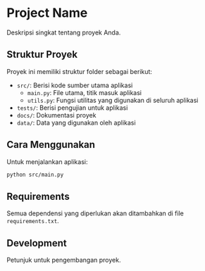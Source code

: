 # Project Name

Deskripsi singkat tentang proyek Anda.

## Struktur Proyek

Proyek ini memiliki struktur folder sebagai berikut:

- `src/`: Berisi kode sumber utama aplikasi
  - `main.py`: File utama, titik masuk aplikasi
  - `utils.py`: Fungsi utilitas yang digunakan di seluruh aplikasi
- `tests/`: Berisi pengujian untuk aplikasi
- `docs/`: Dokumentasi proyek
- `data/`: Data yang digunakan oleh aplikasi

## Cara Menggunakan

Untuk menjalankan aplikasi:

```bash
python src/main.py
```

## Requirements

Semua dependensi yang diperlukan akan ditambahkan di file `requirements.txt`.

## Development

Petunjuk untuk pengembangan proyek.
